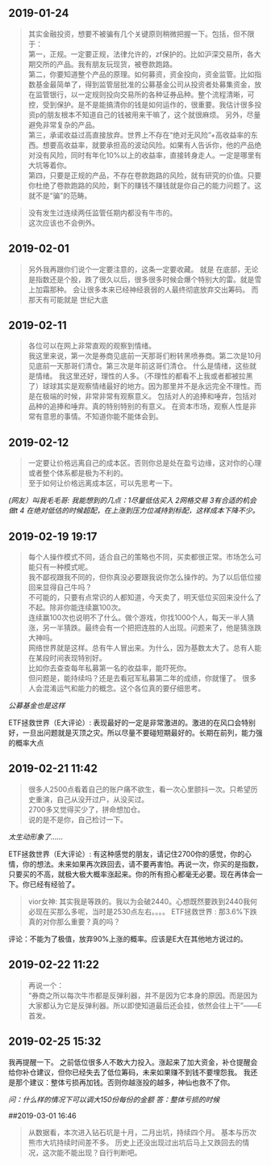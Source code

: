 
## 2019-01-24

> 其实金融投资，想要不被骗有几个关键原则稍微把握一下。包括，但不限于：  
第一，正规。一定要正规，法律允许的，zf保护的。比如沪深交易所，各大期交所的产品。我有朋友玩现货，被卷款跑路。  
第二，你要知道整个产品的原理。如何募资，资金投向，资金监管。比如指数基金最简单了，得到监管层批准的公募基金公司从投资者处募集资金，放在监管银行，以一定规则投向交易所的各种证券品种。整个流程清晰，可控，受到保护。是不是能搞清你的钱是如何运作的，很重要。我估计很多投资p的朋友根本不知道自己的钱被用来干嘛了，这个就很麻烦。
另外，尽量避免非常复杂的产品。  
第三，承诺收益过高直接放弃。世界上不存在“绝对无风险”+高收益率的东西。想要高收益率，就要承担高的波动风险。如果有人告诉你，他的产品绝对没有风险，同时有年化10%以上的收益率，直接转身走人。一定是哪里有大坑等着你。  
第四，只要是正规的产品，不存在卷款跑路的风险，就有研究的价值。只要你杜绝了卷款跑路的风险，剩下的赚钱不赚钱就是你自己的能力问题了。这就不是“骗”的范畴。

> 没有发生过连续两任监管任期内都没有牛市的。  
这次应该也不会例外。 

## 2019-02-01

> 另外我再跟你们说个一定要注意的，这条一定要收藏。
就是
在底部，无论是指数还是个股，跌了很久以后，很多很多时候会爆个特别大的雷。就是雪上加霜那种。
会让很多本来已经神经衰弱的人最终彻底放弃交出筹码。
而那天有可能就是
世纪大底  

## 2019-02-11 

>各位可以在网上非常直观的观察到情绪。  
我这里来说，第一次是券商见底前一天那哥们粉转黑喷券商。第二次是10月见底前一天那哥们清仓。第三次是年前这哥们清仓。
什么是情绪，这些就是情绪。
我这里还好，理性的人多。（不理性的都看不上我或者都被拉黑了）球球其实是观察情绪最好的地方。因为那里并不是永远完全不理性。而是在极端的时候，非常非常有观察意义。
包括对人的追捧和唾弃，包括对品种的追捧和唾弃。真的特别特别的有意义。
在资本市场，观察人性是非常有意思的事情。不知道你能不能体会到。

## 2019-02-12

>一定要让价格远离自己的成本区。否则你总是处在盈亏边缘，这对你的心理或者整个体系都是极为不利的。  
至于如何让价格远离成本区，可以先思考一下。

*(网友）叫我毛毛哥: 我能想到的几点：1尽量低估买入 2网格交易 3有合适的机会做t 4 在绝对低估的时候超配，在上涨到压力位减持到标配，这样成本下降不少。*

## 2019-02-19 19:17

> 每个人操作模式不同，适合自己的策略也不同，买卖都很正常。市场怎么可能只有一种模式呢。  
我不鄙视跟我不同的，但你真没必要跟我说你怎么操作的。为了以后低位接回来显得自己牛吗？  
不可能的，只要有点常识的人都知道，今天卖了，明天低位买回来没什么了不起。除非你能连续赢100次。  
连续赢100次也说明不了什么。做个游戏，你找1000个人，每天一半人猜涨，另一半猜跌。最终会有一个把把连胜的人出现。问题来了，他是猜涨跌大神吗。  
网络世界就是这样。总有牛人冒出来。为什么，因为基数太大了。总有人能在某段时间表现特别好。  
比如你去查查每年私募第一名的收益率，能吓死你。  
但问题是，能持续吗？还是去看冠军私募第二年的成绩，你就懂了。
很多人会混淆运气和能力的概念。这个各位真的要仔细思考。

*公募基金也是这样*

ETF拯救世界（E大评论）: 表现最好的一定是非常激进的。激进的在风口会特别好，一旦出问题就是灭顶之灾。所以尽量不要碰短期最好的。长期在前列，能力强的概率大点

## 2019-02-21 11:42

>很多人2500点看着自己的账户痛不欲生，看一次心里颤抖一次。只希望历史重演，自己从没开过户，从没买过。  
2700多又觉得买少了，拼命想加仓。  
说的是不是你，自己检讨一下。 

*太生动形象了……*

ETF拯救世界（E大评论）: 有这种感觉的朋友，请记住2700你的感觉，你的心情，你的想法。未来如果再次跌回去，请不要再害怕。再说一次，你买的是指数，只要买的不高，就极大极大概率涨起来。你的所有担心都毫无必要。现在再体会一下。你已经有经验了。

>vior女神: 其实我是等跌的。我以为会破2440。心想既然要跌到2440我何必现在买那么多呢，当时是2530点左右。。。。
ETF拯救世界  : 那3.6%下跌真的对你那么重要？真的吗？

评论：不能为了极值，放弃90%上涨的概率。应该是E大在其他地方说过的。

##  2019-02-22 11:22 

>再说一个：  
“券商之所以每次牛市都是反弹利器，并不是因为它本身的原因。而是因为大家都认为它是反弹利器。所以即使知道最后还会挂，依然会往上干”——E首发。

## 2019-02-25 15:32 

我再提醒一下。
之前低位很多人不敢大力投入。涨起来了加大资金，补仓提醒会给你补仓建议，但你已经失去了低位筹码，未来如果赚不到钱不要埋怨我。
我还是那个建议：整体亏损再加钱。否则你越涨投的越多，神仙也救不了你。

*问：什么样的情况下可以调大150份每份的金额*
*答：整体亏损的时候*

##2019-03-01 16:46

>从数据看，本次进入钻石坑是十月，二月出坑，持续四个月。
基本与历次熊市大坑持续时间差不多。
历史上还没出现过出坑后马上又跌回去的情况，这次能不能出现？自行判断吧。 